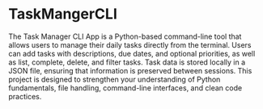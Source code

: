 # TaskMangerCLI

The Task Manager CLI App is a Python-based command-line tool that allows users to manage their daily
tasks directly from the terminal. 
Users can add tasks with descriptions, due dates, and optional priorities, as well as list, complete,
delete, and filter tasks.
Task data is stored locally in a JSON file, ensuring that information is preserved between sessions.
This project is designed to strengthen your understanding of Python fundamentals, file handling,
command-line interfaces, and clean code practices.


